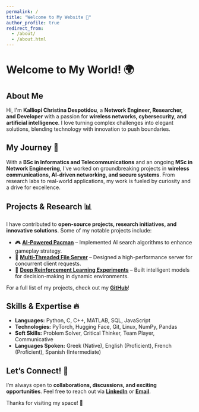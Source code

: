 ```yaml
---
permalink: /
title: "Welcome to My Website 👋"
author_profile: true
redirect_from: 
  - /about/
  - /about.html
---
```


# Welcome to My World! 🌍

## About Me

Hi, I'm **Kalliopi Christina Despotidou**, a **Network Engineer, Researcher, and Developer** with a passion for **wireless networks, cybersecurity, and artificial intelligence**. I love turning complex challenges into elegant solutions, blending technology with innovation to push boundaries. 

## My Journey 📜
With a **BSc in Informatics and Telecommunications** and an ongoing **MSc in Network Engineering**, I've worked on groundbreaking projects in **wireless communications, AI-driven networking, and secure systems**. From research labs to real-world applications, my work is fueled by curiosity and a drive for excellence.

## Projects & Research 📊
I have contributed to **open-source projects, research initiatives, and innovative solutions**. Some of my notable projects include:
- 🎮 **[AI-Powered Pacman](https://github.com/Kallistina/berkeley-pacman-project)** – Implemented AI search algorithms to enhance gameplay strategy.
- 📂 **[Multi-Threaded File Server](https://github.com/Kallistina/multi-threaded-file-server)** – Designed a high-performance server for concurrent client requests.
- 🧠 **[Deep Reinforcement Learning Experiments](https://github.com/Kallistina/dqn-gym-experiments)** – Built intelligent models for decision-making in dynamic environments.

For a full list of my projects, check out my **[GitHub](https://github.com/Kallistina)**!

## Skills & Expertise 🔥
- **Languages:** Python, C, C++, MATLAB, SQL, JavaScript
- **Technologies:** PyTorch, Hugging Face, Git, Linux, NumPy, Pandas
- **Soft Skills:** Problem Solver, Critical Thinker, Team Player, Communicative
- **Languages Spoken:** Greek (Native), English (Proficient), French (Proficient), Spanish (Intermediate)

## Let’s Connect! 📩
I’m always open to **collaborations, discussions, and exciting opportunities**. Feel free to reach out via **[LinkedIn](#)** or **[Email](#)**.

Thanks for visiting my space! 🚀


